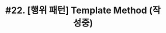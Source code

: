 ---
layout: single
title: "#22. [행위 패턴]  Template Method
(작성중)"
categories: "pattern"
tag: ["디자인 패턴", "행위 패턴"]
author_profile: false
sidebar: 
    nav: "docs"
---